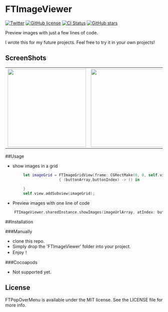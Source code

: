 # FTImageViewer


[![Twitter](https://img.shields.io/badge/twitter-@liufengting-blue.svg?style=flat)](http://twitter.com/liufengting) 
[![GitHub license](https://img.shields.io/badge/license-MIT-blue.svg)](https://raw.githubusercontent.com/liufengting/FTImageViewer/master/LICENSE)
[![CI Status](http://img.shields.io/travis/liufengting/FTImageViewer.svg?style=flat)](https://travis-ci.org/liufengting/FTImageViewer)
[![GitHub stars](https://img.shields.io/github/stars/liufengting/FTImageViewer.svg)](https://github.com/liufengting/FTImageViewer/stargazers)

Preview images with just a few lines of code.     

I wrote this for my future projects. Feel free to try it in your own projects!


## ScreenShots

<table>
  <tr>
    <th><img src="/ScreenShots/Demo1.gif" width="250"/></th>
    <th><img src="/ScreenShots/Demo2.gif" width="250"/></th>
    <th><img src="/ScreenShots/Demo3.gif" width="250"/></th>
  </tr>
</table>

##Usage

* show images in  a grid

```swift
        let imageGrid = FTImageGridView(frame: CGRectMake(0, 0, self.view.bounds.width, self.view.bounds.height), imageArray: imageUrlArray)
                        { (buttonArray,buttonIndex) -> () in
                                                    
        }
        self.view.addSubview(imageGrid);
```

* Preview images with one line of code

```swift
	FTImageViewer.sharedInstance.showImages(imageUrlArray, atIndex: buttonIndex , fromSenderArray: buttonArray)
```


##Installation

###Manually

* clone this repo.
* Simply drop the 'FTImageViewer' folder into your project.
* Enjoy！ 

###Cocoapods

* Not supported yet.  


## License

FTPopOverMenu is available under the MIT license. See the LICENSE file for more info.

